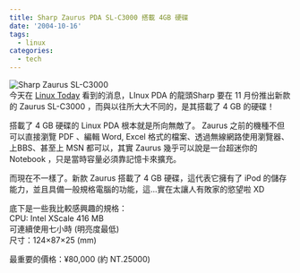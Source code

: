```yaml
---
title: Sharp Zaurus PDA SL-C3000 搭載 4GB 硬碟
date: '2004-10-16'
tags:
  - linux
categories:
  - tech
---
```

![Sharp Zaurus SL-C3000](http://wshlab2.ee.kuas.edu.tw/~yurenju/albums/screenshot/c3000.jpg)  
今天在 [Linux Today](http://linuxtoday.com/infrastructure/2004101501626NWEMHW) 看到的消息，LInux PDA 的龍頭Sharp 要在 11 月份推出新款的 Zaurus SL-C3000 ，而與以往所大大不同的，是其搭載了 4 GB 的硬碟！  
  
搭載了 4 GB 硬碟的 Linux PDA 根本就是所向無敵了。 Zaurus 之前的機種不但可以直接瀏覽 PDF 、編輯 Word, Excel 格式的檔案、透過無線網路使用瀏覽器、上BBS、甚至上 MSN 都可以，其實 Zaurus 幾乎可以說是一台超迷你的 Notebook ，只是當時容量必須靠記憶卡來擴充。  
  
而現在不一樣了。新款 Zaurus 搭載了 4 GB 硬碟，這代表它擁有了 iPod 的儲存能力，並且具備一般規格電腦的功能，這...實在太讓人有敗家的慾望啦 XD  
  
底下是一些我比較感興趣的規格：  
CPU: Intel XScale 416 MB  
可連續使用七小時 (明亮度最低)  
尺寸：124×87×25 (mm)  
  
最重要的價格：¥80,000 (約 NT.25000)